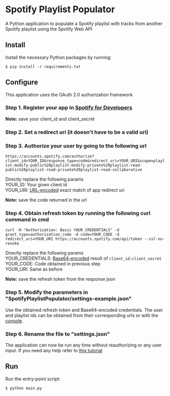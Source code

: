 # Spotify Playlist Populator
A Python application to populate a Spotify playlist with tracks from another Spotify playlist using the Spotify Web API

## Install
Install the necessary Python packages by running:

`$ pip install -r requirements.txt`

## Configure
This application uses the OAuth 2.0 authorization framework

### Step 1. Register your app in [Spotify for Developers](https://developer.spotify.com/dashboard)

**Note:** save your client_id and client_secret

### Step 2. Set a redirect uri (it doesn't have to be a valid uri)

### Step 3. Authorize your user by going to the following url

`https://accounts.spotify.com/authorize?client_id=YOUR_ID&response_type=code&redirect_uri=YOUR_URI&scope=playlist-modify-public%20playlist-modify-private%20playlist-read-public%20playlist-read-private%20playlist-read-collaborative`

Directly replace the following params  
YOUR_ID: Your given client id  
YOUR_URI: [URL-encoded](https://www.urlencoder.org) exact match of app redirect uri

**Note:** save the code returned in the url

### Step 4. Obtain refresh token by running the following curl command in cmd

`curl -H "Authorization: Basic YOUR_CREDENTIALS" -d grant_type=authorization_code -d code=YOUR_CODE -d redirect_uri=YOUR_URI https://accounts.spotify.com/api/token --ssl-no-revoke`

Directly replace the following params  
YOUR_CREDENTIALS: [Base64-encoded](https://www.base64encode.org) result of `client_id:client_secret`  
YOUR_CODE: Code obtained in previous step  
YOUR_URI: Same as before

**Note:** save the refresh token from the response json

### Step 5. Modify the parameters in "SpotifyPlaylistPopulator/settings-example.json"

Use the obtained refresh token and Base64-encoded credentials. The user and playlist ids can be obtained from their corresponding urls or with the [console](https://developer.spotify.com/console).

### Step 6. Rename the file to "settings.json"

The application can now be run any time without reauthorizing or any user input. If you need any help refer to [this tutorial](https://www.youtube.com/watch?v=-FsFT6OwE1A)

## Run
Run the entry-point script:

`$ python main.py`




